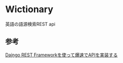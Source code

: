 # Wictionary
英語の語源検索REST api

## 参考
[Dajngo REST Frameworkを使って爆速でAPIを実装する](https://qiita.com/kimihiro_n/items/86e0a9e619720e57ecd8#%E3%83%9A%E3%82%B8%E3%83%8D%E3%83%BC%E3%82%B7%E3%83%A7%E3%83%B3)

